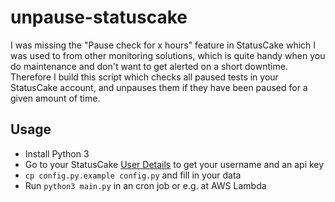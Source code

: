 # unpause-statuscake

I was missing the "Pause check for x hours" feature in StatusCake which I was used to from other monitoring solutions,
which is quite handy when you do maintenance and don't want to get alerted on a short downtime. Therefore I build this
script which checks all paused tests in your StatusCake account, and unpauses them if they have been paused for a given
amount of time.

## Usage
  * Install Python 3
  * Go to your StatusCake [User Details](https://app.statuscake.com/User.php) to get your username and an api key
  * `cp config.py.example config.py` and fill in your data
  * Run `python3 main.py` in an cron job or e.g. at AWS Lambda
